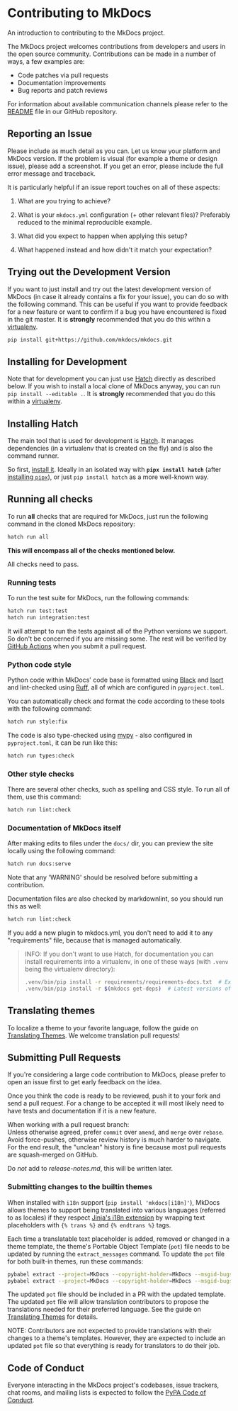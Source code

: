 # Contributing to MkDocs

An introduction to contributing to the MkDocs project.

The MkDocs project welcomes contributions from developers and
users in the open source community. Contributions can be made in a number of
ways, a few examples are:

- Code patches via pull requests
- Documentation improvements
- Bug reports and patch reviews

For information about available communication channels please refer to the
[README](https://github.com/mkdocs/mkdocs#readme) file in our
GitHub repository.

## Reporting an Issue

Please include as much detail as you can. Let us know your platform and MkDocs
version. If the problem is visual (for example a theme or design issue), please
add a screenshot. If you get an error, please include the full error message and
traceback.

It is particularly helpful if an issue report touches on all of these aspects:

1.  What are you trying to achieve?

2.  What is your `mkdocs.yml` configuration (+ other relevant files)? Preferably reduced to the minimal reproducible example.

3.  What did you expect to happen when applying this setup?

4.  What happened instead and how didn't it match your expectation?

## Trying out the Development Version

If you want to just install and try out the latest development version of
MkDocs (in case it already contains a fix for your issue),
you can do so with the following command. This can be useful if you
want to provide feedback for a new feature or want to confirm if a bug you
have encountered is fixed in the git master. It is **strongly** recommended
that you do this within a [virtualenv].

```bash
pip install git+https://github.com/mkdocs/mkdocs.git
```

## Installing for Development

Note that for development you can just use [Hatch] directly as described below. If you wish to install a local clone of MkDocs anyway, you can run `pip install --editable .`. It is **strongly** recommended that you do this within a [virtualenv].

## Installing Hatch

The main tool that is used for development is [Hatch]. It manages dependencies (in a virtualenv that is created on the fly) and is also the command runner.

So first, [install it][install Hatch]. Ideally in an isolated way with **`pipx install hatch`** (after [installing `pipx`]), or just `pip install hatch` as a more well-known way.

## Running all checks

To run **all** checks that are required for MkDocs, just run the following command in the cloned MkDocs repository:

```bash
hatch run all
```

**This will encompass all of the checks mentioned below.**

All checks need to pass.

### Running tests

To run the test suite for MkDocs, run the following commands:

```bash
hatch run test:test
hatch run integration:test
```

It will attempt to run the tests against all of the Python versions we
support. So don't be concerned if you are missing some. The rest
will be verified by [GitHub Actions] when you submit a pull request.

### Python code style

Python code within MkDocs' code base is formatted using [Black] and [Isort] and lint-checked using [Ruff], all of which are configured in `pyproject.toml`.

You can automatically check and format the code according to these tools with the following command:

```bash
hatch run style:fix
```

The code is also type-checked using [mypy] - also configured in `pyproject.toml`, it can be run like this:

```bash
hatch run types:check
```

### Other style checks

There are several other checks, such as spelling and CSS style. To run all of them, use this command:

```bash
hatch run lint:check
```

### Documentation of MkDocs itself

After making edits to files under the `docs/` dir, you can preview the site locally using the following command:

```bash
hatch run docs:serve
```

Note that any 'WARNING' should be resolved before submitting a contribution.

Documentation files are also checked by markdownlint, so you should run this as well:

```bash
hatch run lint:check
```

If you add a new plugin to mkdocs.yml, you don't need to add it to any "requirements" file, because that is managed automatically.

> INFO: If you don't want to use Hatch, for documentation you can install requirements into a virtualenv, in one of these ways (with `.venv` being the virtualenv directory):
>
> ```bash
> .venv/bin/pip install -r requirements/requirements-docs.txt  # Exact versions of dependencies.
> .venv/bin/pip install -r $(mkdocs get-deps)  # Latest versions of all dependencies.
> ```

## Translating themes

To localize a theme to your favorite language, follow the guide on [Translating Themes]. We welcome translation pull requests!

## Submitting Pull Requests

If you're considering a large code contribution to MkDocs, please prefer to
open an issue first to get early feedback on the idea.

Once you think the code is ready to be reviewed, push
it to your fork and send a pull request. For a change to be accepted it will
most likely need to have tests and documentation if it is a new feature.

When working with a pull request branch:  
Unless otherwise agreed, prefer `commit` over `amend`, and `merge` over `rebase`. Avoid force-pushes, otherwise review history is much harder to navigate. For the end result, the "unclean" history is fine because most pull requests are squash-merged on GitHub.

Do *not* add to *release-notes.md*, this will be written later.

### Submitting changes to the builtin themes

When installed with `i18n` support (`pip install 'mkdocs[i18n]'`), MkDocs allows
themes to support being translated into various languages (referred to as
locales) if they respect [Jinja's i18n extension] by wrapping text placeholders
with `{% trans %}` and `{% endtrans %}` tags.

Each time a translatable text placeholder is added, removed or changed in a
theme template, the theme's Portable Object Template (`pot`) file needs to be
updated by running the `extract_messages` command. To update the
`pot` file for both built-in themes, run these commands:

```bash
pybabel extract --project=MkDocs --copyright-holder=MkDocs --msgid-bugs-address='https://github.com/mkdocs/mkdocs/issues' --no-wrap --version="$(hatch version)" --mapping-file mkdocs/themes/babel.cfg --output-file mkdocs/themes/mkdocs/messages.pot mkdocs/themes/mkdocs
pybabel extract --project=MkDocs --copyright-holder=MkDocs --msgid-bugs-address='https://github.com/mkdocs/mkdocs/issues' --no-wrap --version="$(hatch version)" --mapping-file mkdocs/themes/babel.cfg --output-file mkdocs/themes/readthedocs/messages.pot mkdocs/themes/readthedocs
```

The updated `pot` file should be included in a PR with the updated template.
The updated `pot` file will allow translation contributors to propose the
translations needed for their preferred language. See the guide on [Translating
Themes] for details.

NOTE:
Contributors are not expected to provide translations with their changes to
a theme's templates. However, they are expected to include an updated `pot`
file so that everything is ready for translators to do their job.

## Code of Conduct

Everyone interacting in the MkDocs project's codebases, issue trackers, chat
rooms, and mailing lists is expected to follow the [PyPA Code of Conduct].

[virtualenv]: https://virtualenv.pypa.io/en/latest/user_guide.html
[Hatch]: https://hatch.pypa.io/
[install Hatch]: https://hatch.pypa.io/latest/install/#pip
[installing `pipx`]: https://pypa.github.io/pipx/installation/
[GitHub Actions]: https://docs.github.com/actions
[PyPA Code of Conduct]: https://www.pypa.io/en/latest/code-of-conduct/
[Translating Themes]: https://www.mkdocs.org/dev-guide/translations/
[Jinja's i18n extension]: https://jinja.palletsprojects.com/en/latest/extensions/#i18n-extension
[Ruff]: https://docs.astral.sh/ruff/
[Black]: https://black.readthedocs.io/
[Isort]: https://pycqa.github.io/isort/
[mypy]: https://mypy-lang.org/
